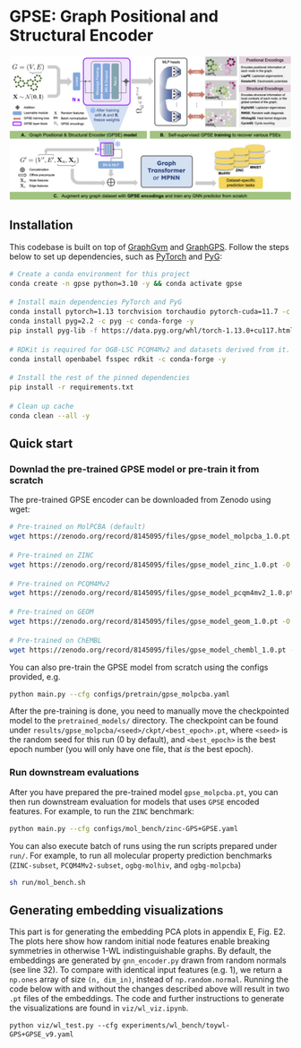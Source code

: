 # GPSE: Graph Positional and Structural Encoder

![img](GPSE.png)

## Installation

This codebase is built on top of
[GraphGym](https://pytorch-geometric.readthedocs.io/en/2.0.0/notes/graphgym.html)
and [GraphGPS](https://github.com/rampasek/GraphGPS). Follow the steps below to
set up dependencies, such as [PyTorch](https://pytorch.org/) and
[PyG](https://pytorch-geometric.readthedocs.io/en/latest/):

```bash
# Create a conda environment for this project
conda create -n gpse python=3.10 -y && conda activate gpse

# Install main dependencies PyTorch and PyG
conda install pytorch=1.13 torchvision torchaudio pytorch-cuda=11.7 -c pytorch -c nvidia -y
conda install pyg=2.2 -c pyg -c conda-forge -y
pip install pyg-lib -f https://data.pyg.org/whl/torch-1.13.0+cu117.html

# RDKit is required for OGB-LSC PCQM4Mv2 and datasets derived from it.  
conda install openbabel fsspec rdkit -c conda-forge -y

# Install the rest of the pinned dependencies
pip install -r requirements.txt

# Clean up cache
conda clean --all -y
```


## Quick start

### Downlad the pre-trained GPSE model or pre-train it from scratch

The pre-trained GPSE encoder can be downloaded from Zenodo using wget:

```bash
# Pre-trained on MolPCBA (default)
wget https://zenodo.org/record/8145095/files/gpse_model_molpcba_1.0.pt -O pretrained_models/gpse_molpcba.pt

# Pre-trained on ZINC
wget https://zenodo.org/record/8145095/files/gpse_model_zinc_1.0.pt -O pretrained_models/gpse_zinc.pt

# Pre-trained on PCQM4Mv2
wget https://zenodo.org/record/8145095/files/gpse_model_pcqm4mv2_1.0.pt -O pretrained_models/gpse_pcqm4mv2.pt

# Pre-trained on GEOM
wget https://zenodo.org/record/8145095/files/gpse_model_geom_1.0.pt -O pretrained_models/gpse_geom.pt

# Pre-trained on ChEMBL
wget https://zenodo.org/record/8145095/files/gpse_model_chembl_1.0.pt -O pretrained_models/gpse_chembl.pt
```

You can also pre-train the GPSE model from scratch using the configs provided, e.g.

```bash
python main.py --cfg configs/pretrain/gpse_molpcba.yaml
```

After the pre-training is done, you need to manually move the checkpointed model to the `pretrained_models/` directory.
The checkpoint can be found under `results/gpse_molpcba/<seed>/ckpt/<best_epoch>.pt`, where `<seed>` is the random seed
for this run (0 by default), and `<best_epoch>` is the best epoch number (you will only have one file, that *is* the
best epoch).

### Run downstream evaluations

After you have prepared the pre-trained model `gpse_molpcba.pt`, you can then run downstream evaluation for models that
uses `GPSE` encoded features. For example, to run the `ZINC` benchmark:

```bash
python main.py --cfg configs/mol_bench/zinc-GPS+GPSE.yaml
```

You can also execute batch of runs using the run scripts prepared under `run/`. For example, to run all molecular
property prediction benchmarks (`ZINC-subset`, `PCQM4Mv2-subset`, `ogbg-molhiv`, and `ogbg-molpcba`)

```bash
sh run/mol_bench.sh
```

## Generating embedding visualizations

This part is for generating the embedding PCA plots in appendix E, Fig. E2.
The plots here show how random initial node features enable breaking symmetries in otherwise 1-WL indistinguishable graphs.
By default, the embeddings are generated by `gnn_encoder.py` drawn from random normals (see line 32).
To compare with identical input features (e.g. 1), we return a `np.ones` array of size `(n, dim_in)`, instead of `np.random.normal`.
Running the code below with and without the changes described above will result in two `.pt` files of the embeddings.
The code and further instructions to generate the visualizations are found in `viz/wl_viz.ipynb`.
```
python viz/wl_test.py --cfg experiments/wl_bench/toywl-GPS+GPSE_v9.yaml
```

